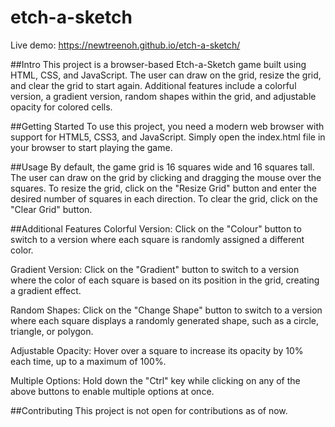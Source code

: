 # etch-a-sketch

Live demo: https://newtreenoh.github.io/etch-a-sketch/

##Intro
This project is a browser-based Etch-a-Sketch game built using HTML, CSS, and JavaScript. The user can draw on the grid, resize the grid, and clear the grid to start again. Additional features include a colorful version, a gradient version, random shapes within the grid, and adjustable opacity for colored cells.

##Getting Started
To use this project, you need a modern web browser with support for HTML5, CSS3, and JavaScript. Simply open the index.html file in your browser to start playing the game.

##Usage
By default, the game grid is 16 squares wide and 16 squares tall. The user can draw on the grid by clicking and dragging the mouse over the squares. To resize the grid, click on the "Resize Grid" button and enter the desired number of squares in each direction. To clear the grid, click on the "Clear Grid" button.

##Additional Features
Colorful Version: Click on the "Colour" button to switch to a version where each square is randomly assigned a different color.

Gradient Version: Click on the "Gradient" button to switch to a version where the color of each square is based on its position in the grid, creating a gradient effect.

Random Shapes: Click on the "Change Shape" button to switch to a version where each square displays a randomly generated shape, such as a circle, triangle, or polygon.

Adjustable Opacity: Hover over a square to increase its opacity by 10% each time, up to a maximum of 100%.

Multiple Options: Hold down the "Ctrl" key while clicking on any of the above buttons to enable multiple options at once.

##Contributing
This project is not open for contributions as of now.
